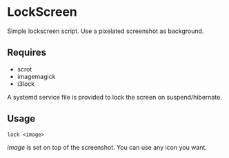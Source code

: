 # LockScreen

Simple lockscreen script.
Use a pixelated screenshot as background.

## Requires

* scrot
* imagemagick
* i3lock

A systemd service file is provided to lock the screen on suspend/hibernate.

## Usage

    lock <image>

_image_ is set on top of the screenshot. You can use any icon you want.

